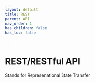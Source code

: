 ```yaml
---
layout: default
title: REST
parent: API
nav_order: 1
has_children: false
has_toc: false

---
```


# REST/RESTful API

Stands for Represenational State Transfer